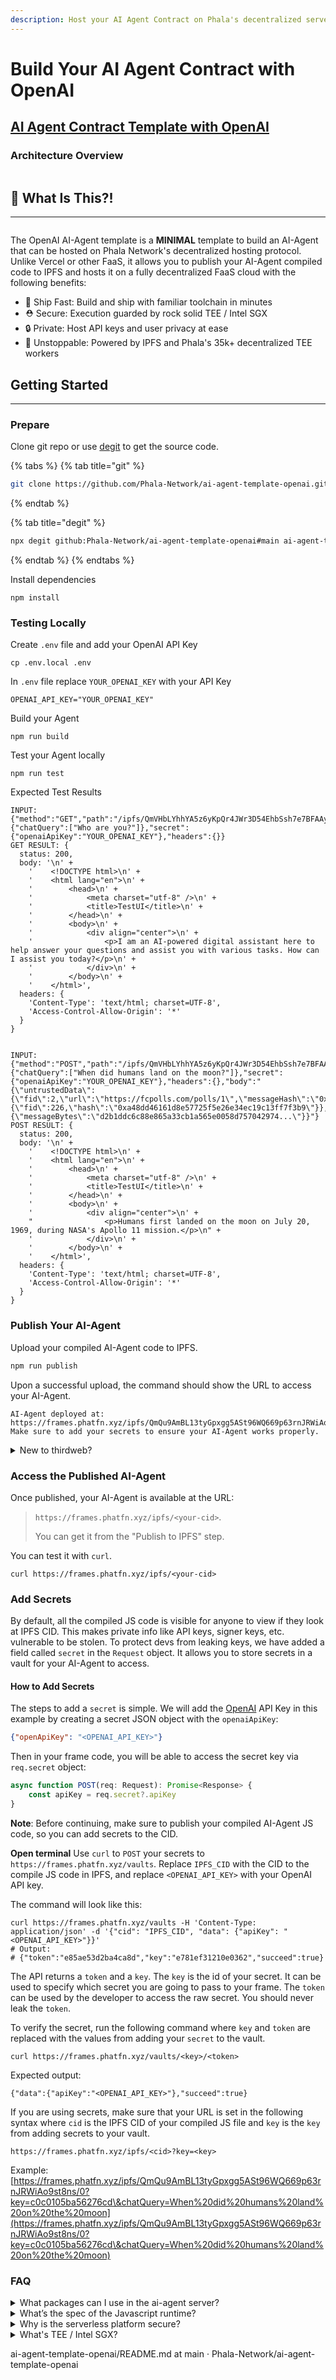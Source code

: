 ```yaml
---
description: Host your AI Agent Contract on Phala's decentralized serverless cloud.
---
```


# Build Your AI Agent Contract with OpenAI

## [AI Agent Contract Template with OpenAI](https://github.com/Phala-Network/ai-agent-template-openai/tree/main)

### Architecture Overview

<figure><img src="../../.gitbook/assets/Screenshot 2024-04-04 at 11.02.11.png" alt=""><figcaption></figcaption></figure>

## 🤖 What Is This?!

***

<figure><img src="https://camo.githubusercontent.com/f987f154eda1f80db0292cec9244816487663790326499f66cca9d7262abee8f/68747470733a2f2f7777772e6a6c7772616e676c6572666f72756d732e636f6d2f666f72756d2f6174746163686d656e74732f7a6f6f6c616e6465722d6769662e3332353239392f" alt=""><figcaption></figcaption></figure>

The OpenAI AI-Agent template is a **MINIMAL** template to build an AI-Agent that can be hosted on Phala Network's decentralized hosting protocol. Unlike Vercel or other FaaS, it allows you to publish your AI-Agent compiled code to IPFS and hosts it on a fully decentralized FaaS cloud with the following benefits:

* 💨 Ship Fast: Build and ship with familiar toolchain in minutes
* ⛑️ Secure: Execution guarded by rock solid TEE / Intel SGX
* 🔒 Private: Host API keys and user privacy at ease
* 💎 Unstoppable: Powered by IPFS and Phala's 35k+ decentralized TEE workers

## Getting Started

***

### Prepare

Clone git repo or use [degit](https://www.npmjs.com/package/degit) to get the source code.

{% tabs %}
{% tab title="git" %}
```sh
git clone https://github.com/Phala-Network/ai-agent-template-openai.git
```
{% endtab %}

{% tab title="degit" %}
```sh
npx degit github:Phala-Network/ai-agent-template-openai#main ai-agent-template-openai
```
{% endtab %}
{% endtabs %}

Install dependencies

```
npm install
```

### Testing Locally

Create `.env` file and add your OpenAI API Key

```
cp .env.local .env
```

In `.env` file replace `YOUR_OPENAI_KEY` with your API Key

```
OPENAI_API_KEY="YOUR_OPENAI_KEY"
```

Build your Agent

```
npm run build
```

Test your Agent locally

```
npm run test
```

Expected Test Results

```
INPUT: {"method":"GET","path":"/ipfs/QmVHbLYhhYA5z6yKpQr4JWr3D54EhbSsh7e7BFAAyrkkMf","queries":{"chatQuery":["Who are you?"]},"secret":{"openaiApiKey":"YOUR_OPENAI_KEY"},"headers":{}}
GET RESULT: {
  status: 200,
  body: '\n' +
    '    <!DOCTYPE html>\n' +
    '    <html lang="en">\n' +
    '        <head>\n' +
    '            <meta charset="utf-8" />\n' +
    '            <title>TestUI</title>\n' +
    '        </head>\n' +
    '        <body>\n' +
    '            <div align="center">\n' +
    '                <p>I am an AI-powered digital assistant here to help answer your questions and assist you with various tasks. How can I assist you today?</p>\n' +
    '            </div>\n' +
    '        </body>\n' +
    '    </html>',
  headers: {
    'Content-Type': 'text/html; charset=UTF-8',
    'Access-Control-Allow-Origin': '*'
  }
}


INPUT: {"method":"POST","path":"/ipfs/QmVHbLYhhYA5z6yKpQr4JWr3D54EhbSsh7e7BFAAyrkkMf","queries":{"chatQuery":["When did humans land on the moon?"]},"secret":{"openaiApiKey":"YOUR_OPENAI_KEY"},"headers":{},"body":"{\"untrustedData\":{\"fid\":2,\"url\":\"https://fcpolls.com/polls/1\",\"messageHash\":\"0xd2b1ddc6c88e865a33cb1a565e0058d757042974\",\"timestamp\":1706243218,\"network\":1,\"buttonIndex\":2,\"castId\":{\"fid\":226,\"hash\":\"0xa48dd46161d8e57725f5e26e34ec19c13ff7f3b9\"}},\"trustedData\":{\"messageBytes\":\"d2b1ddc6c88e865a33cb1a565e0058d757042974...\"}}"}
POST RESULT: {
  status: 200,
  body: '\n' +
    '    <!DOCTYPE html>\n' +
    '    <html lang="en">\n' +
    '        <head>\n' +
    '            <meta charset="utf-8" />\n' +
    '            <title>TestUI</title>\n' +
    '        </head>\n' +
    '        <body>\n' +
    '            <div align="center">\n' +
    "                <p>Humans first landed on the moon on July 20, 1969, during NASA's Apollo 11 mission.</p>\n" +
    '            </div>\n' +
    '        </body>\n' +
    '    </html>',
  headers: {
    'Content-Type': 'text/html; charset=UTF-8',
    'Access-Control-Allow-Origin': '*'
  }
}
```

### Publish Your AI-Agent

Upload your compiled AI-Agent code to IPFS.

```bash
npm run publish
```

Upon a successful upload, the command should show the URL to access your AI-Agent.

```
AI-Agent deployed at: 
https://frames.phatfn.xyz/ipfs/QmQu9AmBL13tyGpxgg5ASt96WQ669p63rnJRWiAo9st8ns/0
Make sure to add your secrets to ensure your AI-Agent works properly.
```

<details>

<summary>New to thirdweb?</summary>

We use [thirdweb Storage](https://thirdweb.com/dashboard/infrastructure/storage) to host IPFS contents. If you are new to thirdweb, the command will guide you to create your account or login to your existing account from the browser. (You may need to forward port 8976 if you are accessing a remote console via SSH.)

</details>

### Access the Published AI-Agent

Once published, your AI-Agent is available at the URL:&#x20;

> `https://frames.phatfn.xyz/ipfs/<your-cid>`.&#x20;
>
> You can get it from the "Publish to IPFS" step.

You can test it with `curl`.

```
curl https://frames.phatfn.xyz/ipfs/<your-cid>
```

### Add Secrets

By default, all the compiled JS code is visible for anyone to view if they look at IPFS CID. This makes private info like API keys, signer keys, etc. vulnerable to be stolen. To protect devs from leaking keys, we have added a field called `secret` in the `Request` object. It allows you to store secrets in a vault for your AI-Agent to access.

#### How to Add Secrets

The steps to add a `secret` is simple. We will add the [OpenAI](https://platform.openai.com/docs/quickstart?context=node) API Key in this example by creating a secret JSON object with the `openaiApiKey`:

```json
{"openApiKey": "<OPENAI_API_KEY>"}
```

Then in your frame code, you will be able to access the secret key via `req.secret` object:

```js
async function POST(req: Request): Promise<Response> {
    const apiKey = req.secret?.apiKey
}
```

**Note**: Before continuing, make sure to publish your compiled AI-Agent JS code, so you can add secrets to the CID.

**Open terminal** Use `curl` to `POST` your secrets to `https://frames.phatfn.xyz/vaults`. Replace `IPFS_CID` with the CID to the compile JS code in IPFS, and replace `<OPENAI_API_KEY>` with your OpenAI API key.

The command will look like this:

```shell
curl https://frames.phatfn.xyz/vaults -H 'Content-Type: application/json' -d '{"cid": "IPFS_CID", "data": {"apiKey": "<OPENAI_API_KEY>"}}'
# Output:
# {"token":"e85ae53d2ba4ca8d","key":"e781ef31210e0362","succeed":true}
```

The API returns a `token` and a `key`. The `key` is the id of your secret. It can be used to specify which secret you are going to pass to your frame. The `token` can be used by the developer to access the raw secret. You should never leak the `token`.

To verify the secret, run the following command where `key` and `token` are replaced with the values from adding your `secret` to the vault.

```shell
curl https://frames.phatfn.xyz/vaults/<key>/<token>
```

Expected output:

```shell
{"data":{"apiKey":"<OPENAI_API_KEY>"},"succeed":true}
```

If you are using secrets, make sure that your URL is set in the following syntax where `cid` is the IPFS CID of your compiled JS file and `key` is the `key` from adding secrets to your vault.

```
https://frames.phatfn.xyz/ipfs/<cid>?key=<key>
```

Example: [https://frames.phatfn.xyz/ipfs/QmQu9AmBL13tyGpxgg5ASt96WQ669p63rnJRWiAo9st8ns/0?key=c0c0105ba56276cd\&chatQuery=When%20did%20humans%20land%20on%20the%20moon](https://frames.phatfn.xyz/ipfs/QmQu9AmBL13tyGpxgg5ASt96WQ669p63rnJRWiAo9st8ns/0?key=c0c0105ba56276cd\&chatQuery=When%20did%20humans%20land%20on%20the%20moon)

### FAQ

<details>

<summary>What packages can I use in the ai-agent server?</summary>

* Most of the npm packages are supported: viem, onchainkit, ….
* Some packages with some advanced features are not supported:
  * Large code size. Compiled bundle should be less than 500kb.
  * Large memory usage, like image generation
  * Web Assembly
  * Browser only features: local storage, service workers, etc

</details>

<details>

<summary>What’s the spec of the Javascript runtime?</summary>

* The code runs inside a tailored [QuickJS engine](https://bellard.org/quickjs/)
* Available features: ES2023, async, fetch, setTimeout, setInterval, bigint
* Resource limits
  * Max execution time 10s
  * Max memory usage: 16 mb
  * Max code size: 500 kb
  * Limited CPU burst: CPU time between async calls is limited. e.g. Too complex for-loop may hit the burst limit.

</details>

<details>

<summary>Why is the serverless platform secure?</summary>

* Your AI-Agent code on is fully secure, private, and permissionless. Nobody can manipulate your program, steal any data from it, or censor it.
* Security: The code is executed in the decentralized TEE network running on Phala Network. It runs code inside a secure blackbox (called enclave) created by the CPU. It generates cryptographic proofs verifiable on Phala blockchain. It proves that the hosted code is exactly the one you deployed.
* Privacy: You can safely put secrets like API keys or user privacy on Phala Network. The code runs inside TEE hardware blackboxs. The memory of the program is fully encrypted by the TEE. It blocks any unauthorized access to your data.
* Learn more at [Phala Network Homepage](https://phala.network)

</details>

<details>

<summary>What's TEE / Intel SGX?</summary>

* [TEE/SGX wiki](https://collective.flashbots.net/t/tee-sgx-wiki/2019)
* [Debunking TEE FUD: A Brief Defense of The Use of TEEs in Crypto](https://collective.flashbots.net/t/debunking-tee-fud-a-brief-defense-of-the-use-of-tees-in-crypto/2931)

</details>

ai-agent-template-openai/README.md at main · Phala-Network/ai-agent-template-openai
